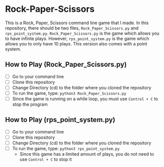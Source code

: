 # Rock-Paper-Scissors

This is a Rock, Paper, Scissors command line game that I made. In this repository, there should be two files, `Rock_Paper_Scissors.py` and `rps_point_system.py`. `Rock_Paper_Scissors.py` is the game which allows you to have infinte plays. However, `rps_point_system.py` is the game which allows you to only have 10 plays. This version also comes with a point system.

## How to Play (Rock_Paper_Scissors.py)
- [ ] Go to your command line
- [ ] Clone this repository
- [ ] Change Directory (cd) to the folder where you cloned the repository
- [ ] To run the game, type: `python3 Rock_Paper_Scissors.py`
- [ ] Since the game is running on a while loop, you must use `Control + C` to stop the program

## How to Play (rps_point_system.py)
- [ ] Go to your command line
- [ ] Clone this repository
- [ ] Change Directory (cd) to the folder where you cloned the repository
- [ ] To run the game, type: `python3 rps_point_system.py`
    * Since this game has a limited amount of plays, you do not need to use `Control + C` to stop it